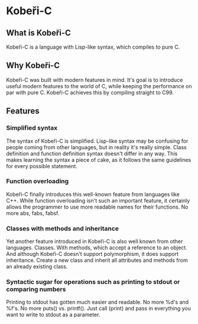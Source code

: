 # Kobeři-C
## What is Kobeři-C
Kobeři-C is a language with Lisp-like syntax, which compiles to pure C. 

## Why Kobeři-C
Kobeři-C was built with modern features in mind. It's goal is to introduce useful modern features to the world of C, while keeping the performance on par with pure C. Kobeři-C achieves this by compiling straight to C99.

## Features
### Simplified syntax
The syntax of Kobeři-C is simplified. Lisp-like syntax may be confusing for people coming from other languages, but in reality it's really simple. Class definition and function definition syntax doesn't differ in any way. This makes learning the syntax a piece of cake, as it follows the same guidelines for every possible statement.
### Function overloading
Kobeři-C finally introduces this well-known feature from languages like C++. While function overloading isn't such an important feature, it certainly allows the programmer to use more readable names for their functions. No more abs, fabs, fabsf.
### Classes with methods and inheritance
Yet another feature introduced in Kobeři-C is also well known from other languages. Classes. With methods, which accept a reference to an object. And although Kobeři-C doesn't support polymorphism, it does support inheritance. Create a new class and inherit all attributes and methods from an already existing class.
### Syntactic sugar for operations such as printing to stdout or comparing numbers
Printing to stdout has gotten much easier and readable. No more %d's and %f's. No more puts() vs. printf(). Just call (print) and pass in everything you want to write to stdout as a parameter.  


